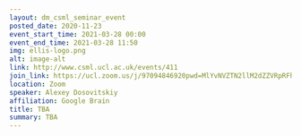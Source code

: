```yaml
---
layout: dm_csml_seminar_event
posted_date: 2020-11-23
event_start_time: 2021-03-28 00:00
event_end_time: 2021-03-28 11:50
img: ellis-logo.png
alt: image-alt
link: http://www.csml.ucl.ac.uk/events/411
join_link: https://ucl.zoom.us/j/97094846920pwd=MlYvNVZTN2llM2dZZVRpRFh5a1JHZz09
location: Zoom
speaker: Alexey Dosovitskiy
affiliation: Google Brain
title: TBA 
summary: TBA
---
```




